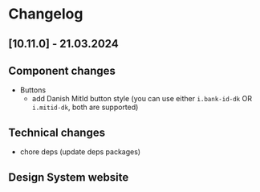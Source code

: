 # Changelog

## \[10.11.0\] - 21.03.2024

## Component changes

- Buttons
  - add Danish MitId button style (you can use either `i.bank-id-dk` OR `i.mitid-dk`, both are supported)

## Technical changes

- chore deps (update deps packages)

## Design System website
